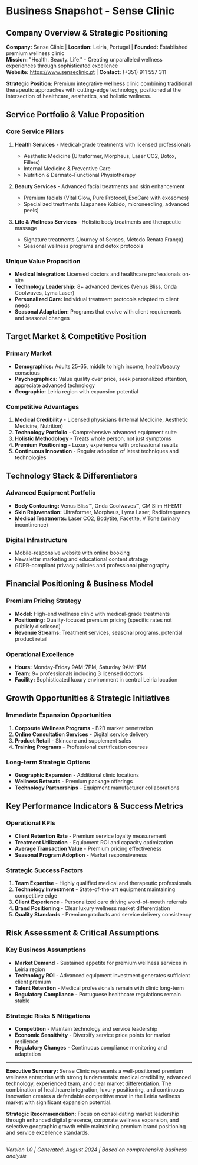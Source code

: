 # Business Snapshot - Sense Clinic

## Company Overview & Strategic Positioning
**Company:** Sense Clinic | **Location:** Leiria, Portugal | **Founded:** Established premium wellness clinic  
**Mission:** "Health. Beauty. Life." - Creating unparalleled wellness experiences through sophisticated excellence  
**Website:** https://www.senseclinic.pt | **Contact:** (+351) 911 557 311

**Strategic Position:** Premium integrative wellness clinic combining traditional therapeutic approaches with cutting-edge technology, positioned at the intersection of healthcare, aesthetics, and holistic wellness.

## Service Portfolio & Value Proposition

### Core Service Pillars
1. **Health Services** - Medical-grade treatments with licensed professionals
   - Aesthetic Medicine (Ultraformer, Morpheus, Laser CO2, Botox, Fillers)
   - Internal Medicine & Preventive Care
   - Nutrition & Dermato-Functional Physiotherapy
   
2. **Beauty Services** - Advanced facial treatments and skin enhancement
   - Premium facials (Vital Glow, Pure Protocol, ExoCare with exosomes)
   - Specialized treatments (Japanese Kobido, microneedling, advanced peels)
   
3. **Life & Wellness Services** - Holistic body treatments and therapeutic massage
   - Signature treatments (Journey of Senses, Método Renata França)
   - Seasonal wellness programs and detox protocols

### Unique Value Proposition
- **Medical Integration:** Licensed doctors and healthcare professionals on-site
- **Technology Leadership:** 8+ advanced devices (Venus Bliss, Onda Coolwaves, Lyma Laser)
- **Personalized Care:** Individual treatment protocols adapted to client needs
- **Seasonal Adaptation:** Programs that evolve with client requirements and seasonal changes

## Target Market & Competitive Position

### Primary Market
- **Demographics:** Adults 25-65, middle to high income, health/beauty conscious
- **Psychographics:** Value quality over price, seek personalized attention, appreciate advanced technology
- **Geographic:** Leiria region with expansion potential

### Competitive Advantages
1. **Medical Credibility** - Licensed physicians (Internal Medicine, Aesthetic Medicine, Nutrition)
2. **Technology Portfolio** - Comprehensive advanced equipment suite
3. **Holistic Methodology** - Treats whole person, not just symptoms
4. **Premium Positioning** - Luxury experience with professional results
5. **Continuous Innovation** - Regular adoption of latest techniques and technologies

## Technology Stack & Differentiators

### Advanced Equipment Portfolio
- **Body Contouring:** Venus Bliss™, Onda Coolwaves™, CM Slim HI-EMT
- **Skin Rejuvenation:** Ultraformer, Morpheus, Lyma Laser, Radiofrequency
- **Medical Treatments:** Laser CO2, Bodytite, Facetite, V Tone (urinary incontinence)

### Digital Infrastructure
- Mobile-responsive website with online booking
- Newsletter marketing and educational content strategy
- GDPR-compliant privacy policies and professional photography

## Financial Positioning & Business Model

### Premium Pricing Strategy
- **Model:** High-end wellness clinic with medical-grade treatments
- **Positioning:** Quality-focused premium pricing (specific rates not publicly disclosed)
- **Revenue Streams:** Treatment services, seasonal programs, potential product retail

### Operational Excellence
- **Hours:** Monday-Friday 9AM-7PM, Saturday 9AM-1PM
- **Team:** 9+ professionals including 3 licensed doctors
- **Facility:** Sophisticated luxury environment in central Leiria location

## Growth Opportunities & Strategic Initiatives

### Immediate Expansion Opportunities
1. **Corporate Wellness Programs** - B2B market penetration
2. **Online Consultation Services** - Digital service delivery
3. **Product Retail** - Skincare and supplement sales
4. **Training Programs** - Professional certification courses

### Long-term Strategic Options
- **Geographic Expansion** - Additional clinic locations
- **Wellness Retreats** - Premium package offerings
- **Technology Partnerships** - Equipment manufacturer collaborations

## Key Performance Indicators & Success Metrics

### Operational KPIs
- **Client Retention Rate** - Premium service loyalty measurement
- **Treatment Utilization** - Equipment ROI and capacity optimization
- **Average Transaction Value** - Premium pricing effectiveness
- **Seasonal Program Adoption** - Market responsiveness

### Strategic Success Factors
1. **Team Expertise** - Highly qualified medical and therapeutic professionals
2. **Technology Investment** - State-of-the-art equipment maintaining competitive edge
3. **Client Experience** - Personalized care driving word-of-mouth referrals
4. **Brand Positioning** - Clear luxury wellness market differentiation
5. **Quality Standards** - Premium products and service delivery consistency

## Risk Assessment & Critical Assumptions

### Key Business Assumptions
- **Market Demand** - Sustained appetite for premium wellness services in Leiria region
- **Technology ROI** - Advanced equipment investment generates sufficient client premium
- **Talent Retention** - Medical professionals remain with clinic long-term
- **Regulatory Compliance** - Portuguese healthcare regulations remain stable

### Strategic Risks & Mitigations
- **Competition** - Maintain technology and service leadership
- **Economic Sensitivity** - Diversify service price points for market resilience
- **Regulatory Changes** - Continuous compliance monitoring and adaptation

---

**Executive Summary:** Sense Clinic represents a well-positioned premium wellness enterprise with strong fundamentals: medical credibility, advanced technology, experienced team, and clear market differentiation. The combination of healthcare integration, luxury positioning, and continuous innovation creates a defendable competitive moat in the Leiria wellness market with significant expansion potential.

**Strategic Recommendation:** Focus on consolidating market leadership through enhanced digital presence, corporate wellness expansion, and selective geographic growth while maintaining premium brand positioning and service excellence standards.

---
*Version 1.0 | Generated: August 2024 | Based on comprehensive business analysis*